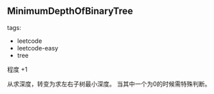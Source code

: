 ## MinimumDepthOfBinaryTree

tags: 
- leetcode 
- leetcode-easy
- tree

程度 +1

从求深度，转变为求左右子树最小深度。 当其中一个为0的时候需特殊判断。
